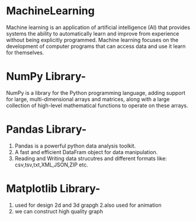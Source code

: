 
# MachineLearning
Machine learning is an application of artificial intelligence (AI) that provides systems the ability to automatically learn and improve from experience without being explicitly programmed. Machine learning focuses on the development of computer programs that can access data and use it learn for themselves.
 
 # NumPy Library-
NumPy is a library for the Python programming language, adding support for large, multi-dimensional arrays and matrices, along with a large collection of high-level mathematical functions to operate on these arrays.

# Pandas Library-
  1. Pandas is a powerful python data analysis toolkit.
  2. A fast and efficient DataFram object for data manipulation.
  3. Reading and Writing data strucutres and different formats like: csv,tsv,txt,XML,JSON,ZIP etc.
  
 # Matplotlib Library-
  1. used for design 2d and 3d grapgh
  2.also used for animation
  3. we can construct high quality graph
